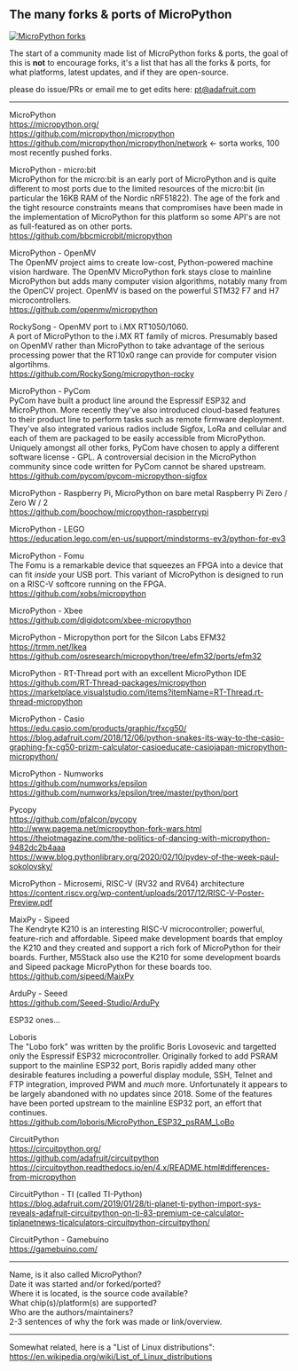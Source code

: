 ## The many forks & ports of MicroPython

[![MicroPython forks](./assets/micropython.jpg)](https://github.com/adafruit/awesome-micropythons)

The start of a community made list of MicroPython forks & ports, the goal of this is **not** to encourage forks, it's a list that has all the forks & ports, for what platforms, latest updates, and if they are open-source.

please do issue/PRs or email me to get edits here: pt@adafruit.com  

* * *

MicroPython  
https://micropython.org/  
https://github.com/micropython/micropython  
https://github.com/micropython/micropython/network <- sorta works, 100 most recently pushed forks.

MicroPython - micro:bit  
MicroPython for the micro:bit is an early port of MicroPython and is quite different to most ports due to the limited resources of the micro:bit (in particular the 16KB RAM of the Nordic nRF51822). The age of the fork and the tight resource constraints means that compromises have been made in the implementation of MicroPython for this platform so some API's are not as full-featured as on other ports.  
https://github.com/bbcmicrobit/micropython

MicroPython - OpenMV  
The OpenMV project aims to create low-cost, Python-powered machine vision hardware. The OpenMV MicroPython fork stays close to mainline MicroPython but adds many computer vision algorithms, notably many from the OpenCV project. OpenMV is based on the powerful STM32 F7 and H7 microcontrollers.  
https://github.com/openmv/micropython

RockySong - OpenMV port to i.MX RT1050/1060.  
A port of MicroPython to the i.MX RT family of micros. Presumably based on OpenMV rather than MicroPython to take advantage of the serious processing power that the RT10x0 range can provide for computer vision algortihms.  
https://github.com/RockySong/micropython-rocky

MicroPython - PyCom  
PyCom have built a product line around the Espressif ESP32 and MicroPython. More recently they've also introduced cloud-based features to their product line to perform tasks such as remote firmware deployment. They've also integrated various radios include Sigfox, LoRa and cellular and each of them are packaged to be easily accessible from MicroPython. Uniquely amongst all other forks, PyCom have chosen to apply a different software license - GPL. A controversial decision in the MicroPython community since code written for PyCom cannot be shared upstream.  
https://github.com/pycom/pycom-micropython-sigfox

MicroPython - Raspberry Pi, MicroPython on bare metal Raspberry Pi Zero / Zero W / 2  
https://github.com/boochow/micropython-raspberrypi

MicroPython - LEGO  
https://education.lego.com/en-us/support/mindstorms-ev3/python-for-ev3

MicroPython - Fomu  
The Fomu is a remarkable device that squeezes an FPGA into a device that can fit *inside* your USB port. This variant of MicroPython is designed to run on a RISC-V softcore running on the FPGA.  
https://github.com/xobs/micropython  

MicroPython - Xbee  
https://github.com/digidotcom/xbee-micropython

MicroPython - Micropython port for the Silcon Labs EFM32  
https://trmm.net/Ikea  
https://github.com/osresearch/micropython/tree/efm32/ports/efm32  

MicroPython - RT-Thread port with an excellent MicroPython IDE  
https://github.com/RT-Thread-packages/micropython  
https://marketplace.visualstudio.com/items?itemName=RT-Thread.rt-thread-micropython

MicroPython - Casio  
https://edu.casio.com/products/graphic/fxcg50/  
https://blog.adafruit.com/2018/12/06/python-snakes-its-way-to-the-casio-graphing-fx-cg50-prizm-calculator-casioeducate-casiojapan-micropython-micropython/

MicroPython - Numworks  
https://github.com/numworks/epsilon  
https://github.com/numworks/epsilon/tree/master/python/port

Pycopy  
https://github.com/pfalcon/pycopy  
http://www.pagema.net/micropython-fork-wars.html  
https://theiotmagazine.com/the-politics-of-dancing-with-micropython-9482dc2b4aaa  
https://www.blog.pythonlibrary.org/2020/02/10/pydev-of-the-week-paul-sokolovsky/

MicroPython - Microsemi, RISC-V (RV32 and RV64) architecture  
https://content.riscv.org/wp-content/uploads/2017/12/RISC-V-Poster-Preview.pdf

MaixPy - Sipeed  
The Kendryte K210 is an interesting RISC-V microcontroller; powerful, feature-rich and affordable. Sipeed make development boards that employ the K210 and they created and support a rich fork of MicroPython for their boards. Further, M5Stack also use the K210 for some development boards and Sipeed package MicroPython for these boards too.  
https://github.com/sipeed/MaixPy

ArduPy - Seeed  
https://github.com/Seeed-Studio/ArduPy

ESP32 ones...  
  
Loboris  
The "Lobo fork" was written by the prolific Boris Lovosevic and targetted only the Espressif ESP32 microcontroller. Originally forked to add PSRAM support to the mainline ESP32 port, Boris rapidly added many other desirable features including a powerful display module, SSH, Telnet and FTP integration, improved PWM and *much* more. Unfortunately it appears to be largely abandoned with no updates since 2018. Some of the features have been ported upstream to the mainline ESP32 port, an effort that continues.  
https://github.com/loboris/MicroPython_ESP32_psRAM_LoBo

CircuitPython  
https://circuitpython.org/  
https://github.com/adafruit/circuitpython  
https://circuitpython.readthedocs.io/en/4.x/README.html#differences-from-micropython

CircuitPython - TI (called TI-Python)  
https://blog.adafruit.com/2019/01/28/ti-planet-ti-python-import-sys-reveals-adafruit-circuitpython-on-ti-83-premium-ce-calculator-tiplanetnews-ticalculators-circuitpython-circuitpython/

CircuitPython - Gamebuino  
https://gamebuino.com/

* * *

Name, is it also called MicroPython?  
Date it was started and/or forked/ported?  
Where it is located, is the source code available?  
What chip(s)/platform(s) are supported?  
Who are the authors/maintainers?  
2-3 sentences of why the fork was made or link/overview.

* * *

Somewhat related, here is a "List of Linux distributions":  
https://en.wikipedia.org/wiki/List_of_Linux_distributions


